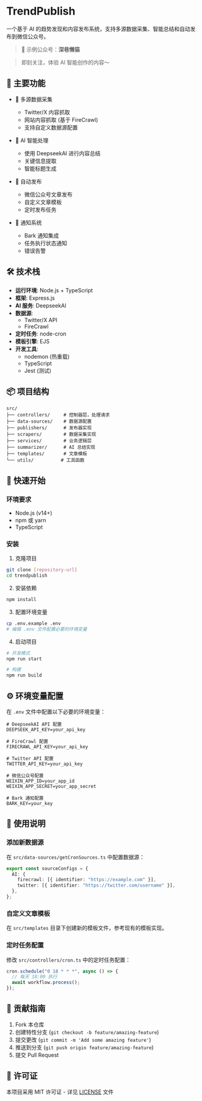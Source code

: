 # TrendPublish

一个基于 AI 的趋势发现和内容发布系统，支持多源数据采集、智能总结和自动发布到微信公众号。

> 🌰 示例公众号：**深巷懒猫**

> 即刻关注，体验 AI 智能创作的内容～

## 🌟 主要功能

- 🤖 多源数据采集

  - Twitter/X 内容抓取
  - 网站内容抓取 (基于 FireCrawl)
  - 支持自定义数据源配置

- 🧠 AI 智能处理

  - 使用 DeepseekAI 进行内容总结
  - 关键信息提取
  - 智能标题生成

- 📢 自动发布

  - 微信公众号文章发布
  - 自定义文章模板
  - 定时发布任务

- 📱 通知系统
  - Bark 通知集成
  - 任务执行状态通知
  - 错误告警

## 🛠 技术栈

- **运行环境**: Node.js + TypeScript
- **框架**: Express.js
- **AI 服务**: DeepseekAI
- **数据源**:
  - Twitter/X API
  - FireCrawl
- **定时任务**: node-cron
- **模板引擎**: EJS
- **开发工具**:
  - nodemon (热重载)
  - TypeScript
  - Jest (测试)

## 📦 项目结构

```
src/
├── controllers/     # 控制器层，处理请求
├── data-sources/    # 数据源配置
├── publishers/      # 发布器实现
├── scrapers/        # 数据采集实现
├── services/        # 业务逻辑层
├── summarizer/      # AI 总结实现
├── templates/       # 文章模板
└── utils/          # 工具函数
```

## 🚀 快速开始

### 环境要求

- Node.js (v14+)
- npm 或 yarn
- TypeScript

### 安装

1. 克隆项目

```bash
git clone [repository-url]
cd trendpublish
```

2. 安装依赖

```bash
npm install
```

3. 配置环境变量

```bash
cp .env.example .env
# 编辑 .env 文件配置必要的环境变量
```

4. 启动项目

```bash
# 开发模式
npm run start

# 构建
npm run build
```

## ⚙️ 环境变量配置

在 `.env` 文件中配置以下必要的环境变量：

```env
# DeepseekAI API 配置
DEEPSEEK_API_KEY=your_api_key

# FireCrawl 配置
FIRECRAWL_API_KEY=your_api_key

# Twitter API 配置
TWITTER_API_KEY=your_api_key

# 微信公众号配置
WEIXIN_APP_ID=your_app_id
WEIXIN_APP_SECRET=your_app_secret

# Bark 通知配置
BARK_KEY=your_key
```

## 📝 使用说明

### 添加新数据源

在 `src/data-sources/getCronSources.ts` 中配置数据源：

```typescript
export const sourceConfigs = {
  AI: {
    firecrawl: [{ identifier: "https://example.com" }],
    twitter: [{ identifier: "https://twitter.com/username" }],
  },
};
```

### 自定义文章模板

在 `src/templates` 目录下创建新的模板文件，参考现有的模板实现。

### 定时任务配置

修改 `src/controllers/cron.ts` 中的定时任务配置：

```typescript
cron.schedule("0 18 * * *", async () => {
  // 每天 18:00 执行
  await workflow.process();
});
```

## 🤝 贡献指南

1. Fork 本仓库
2. 创建特性分支 (`git checkout -b feature/amazing-feature`)
3. 提交更改 (`git commit -m 'Add some amazing feature'`)
4. 推送到分支 (`git push origin feature/amazing-feature`)
5. 提交 Pull Request

## 📄 许可证

本项目采用 MIT 许可证 - 详见 [LICENSE](LICENSE) 文件
